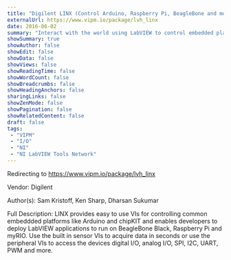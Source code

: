 ```yaml
---
title: "Digilent LINX (Control Arduino, Raspberry Pi, BeagleBone and more)"
externalUrl: https://www.vipm.io/package/lvh_linx
date: 2016-06-02
summary: "Interact with the world using LabVIEW to control embedded platforms like Arduino, chipKIT, myRIO, BeagleBone Black, and Raspberry Pi 2/3."
showSummary: true
showAuthor: false
showEdit: false
showData: false
showViews: false
showReadingTime: false
showWordCount: false
showBreadcrumbs: false
showHeadingAnchors: false
sharingLinks: false
showZenMode: false
showPagination: false
showRelatedContent: false
draft: false
tags:
 - "VIPM"
 - "I/O"
 - "NI"
 - "NI LabVIEW Tools Network"
---
```


Redirecting to https://www.vipm.io/package/lvh_linx

Vendor: Digilent

Author(s): Sam Kristoff, Ken Sharp, Dharsan Sukumar
 
Full Description:
LINX provides easy to use VIs for controlling common embeddded platforms like Arduino and chipKIT and enables developers to deploy LabVIEW applications to run on BeagleBone Black, Raspberry Pi and myRIO. Use the built in sensor VIs to acquire data in seconds or use the peripheral VIs to access the devices digital I/O, analog I/O, SPI, I2C, UART, PWM and more.